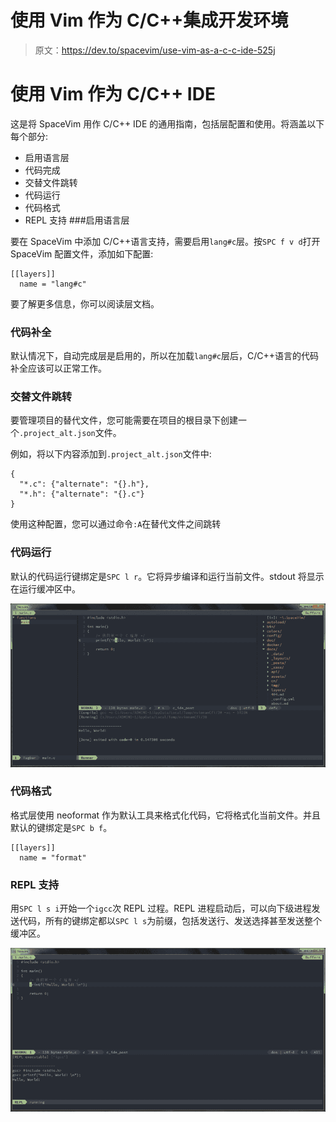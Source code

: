 # 使用 Vim 作为 C/C++集成开发环境

> 原文：<https://dev.to/spacevim/use-vim-as-a-c-c-ide-525j>

# 使用 Vim 作为 C/C++ IDE

这是将 SpaceVim 用作 C/C++ IDE 的通用指南，包括层配置和使用。将涵盖以下每个部分:

*   启用语言层
*   代码完成
*   交替文件跳转
*   代码运行
*   代码格式
*   REPL 支持 ###启用语言层

要在 SpaceVim 中添加 C/C++语言支持，需要启用`lang#c`层。按`SPC f v d`打开 SpaceVim 配置文件，添加如下配置:

```
[[layers]]
  name = "lang#c" 
```

要了解更多信息，你可以阅读层文档。

### 代码补全

默认情况下，自动完成层是启用的，所以在加载`lang#c`层后，C/C++语言的代码补全应该可以正常工作。

### 交替文件跳转

要管理项目的替代文件，您可能需要在项目的根目录下创建一个`.project_alt.json`文件。

例如，将以下内容添加到`.project_alt.json`文件中:

```
{
  "*.c": {"alternate": "{}.h"},
  "*.h": {"alternate": "{}.c"}
} 
```

使用这种配置，您可以通过命令`:A`在替代文件之间跳转

### 代码运行

默认的代码运行键绑定是`SPC l r`。它将异步编译和运行当前文件。stdout 将显示在运行缓冲区中。

[![c-cpp-runner](img/259fbfd5dd32fa0eccf487b084c2ca49.png)](https://res.cloudinary.com/practicaldev/image/fetch/s--JukNKfzS--/c_limit%2Cf_auto%2Cfl_progressive%2Cq_auto%2Cw_880/https://user-images.githubusercontent.com/13142418/58743787-db2bee80-846a-11e9-9b19-17202ac542c9.png)

### 代码格式

格式层使用 neoformat 作为默认工具来格式化代码，它将格式化当前文件。并且默认的键绑定是`SPC b f`。

```
[[layers]]
  name = "format" 
```

### REPL 支持

用`SPC l s i`开始一个`igcc`次 REPL 过程。REPL 进程启动后，可以向下级进程发送代码，所有的键绑定都以`SPC l s`为前缀，包括发送行、发送选择甚至发送整个缓冲区。

[![c_repl](img/fc1904a6cbc2fede9e4b27d53440e876.png)](https://res.cloudinary.com/practicaldev/image/fetch/s--CB-H9PZi--/c_limit%2Cf_auto%2Cfl_progressive%2Cq_auto%2Cw_880/https://user-images.githubusercontent.com/13142418/58744043-28aa5a80-846f-11e9-94c1-e6927696e662.png)